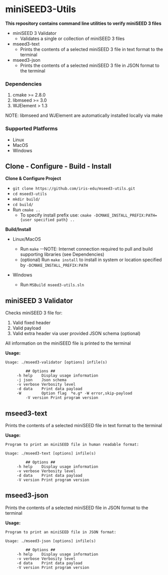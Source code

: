 # miniSEED3-Utils
**This repository contains command line utilities to verify miniSEED 3 files**
- miniSEED 3 Validator
  - Validates a single or collection of miniSEED 3 files
- mseed3-text
  - Prints the contents of a selected miniSEED 3 file in text format to the terminal
- mseed3-json
  - Prints the contents of a selected miniSEED 3 file in JSON format to the terminal

### Dependencies
1. cmake >= 2.8.0
2. libmseed >= 3.0
3. WJElement > 1.3

NOTE: libmseed and WJElement are automatically installed locally via make

### Supported Platforms
- Linux
- MacOS
- Windows


## Clone - Configure - Build - Install
**Clone & Configure Project**
- ```git clone https://github.com/iris-edu/mseed3-utils.git```
- ```cd mseed3-utils```
- ```mkdir build/```
- ```cd build/```
- Run ```cmake ..```
  - To specify install prefix use:
            ```cmake -DCMAKE_INSTALL_PREFIX:PATH={user specified path} ..```

**Build/Install**
- Linux/MacOS
  - Run ```make``` --NOTE: Internet connection required to pull and build supporting libraries (see Dependencies)
  - (optional) Run ```make install``` to install in system or location specified by ```-DCMAKE_INSTALL_PREFIX:PATH```

- Windows
  - Run ```MSBuild mseed3-utils.sln```


## miniSEED 3 Validator
Checks miniSEED 3 file for:
1. Valid fixed header
2. Valid payload
3. Valid extra header via user provided JSON schema (optional)

All information on the miniSEED file is printed to the terminal

**Usage:**
```
Usage: ./mseed3-validator [options] infile(s)

         ## Options ##
	 -h help    Display usage information
	 -j json    Json schema
	 -v verbose Verbosity level
	 -d data    Print data payload
	 -W         Option flag  *e.g* -W error,skip-payload
         -V version Print program version
```


## mseed3-text
Prints the contents of a selected miniSEED file in text format to the terminal

**Usage:**

```
Program to print an miniSEED file in human readable format:

Usage: ./mseed3-text [options] infile(s)

         ## Options ##
     -h help    Display usage information
     -v verbose Verbosity level
     -d data    Print data payload
     -V version Print program version
```

## mseed3-json
Prints the contents of a selected miniSEED file in JSON format to the terminal

**Usage:**

```
Program to print an miniSEED file in JSON format:

Usage: ./mseed3-json [options] infile(s)

         ## Options ##
     -h help    Display usage information
     -v verbose Verbosity level
     -d data    Print data payload
     -V version Print program version
```
